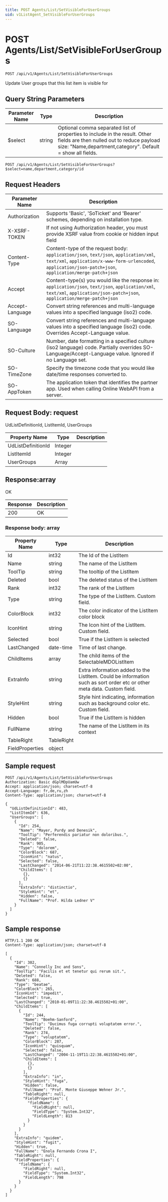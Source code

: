 ```yaml
---
title: POST Agents/List/SetVisibleForUserGroups
uid: v1ListAgent_SetVisibleForUserGroups
---
```


# POST Agents/List/SetVisibleForUserGroups

```http
POST /api/v1/Agents/List/SetVisibleForUserGroups
```

Update User groups that this list item is visible for







## Query String Parameters

| Parameter Name | Type |  Description |
|----------------|------|--------------|
| $select | string |  Optional comma separated list of properties to include in the result. Other fields are then nulled out to reduce payload size: "Name,department,category". Default = show all fields. |

```http
POST /api/v1/Agents/List/SetVisibleForUserGroups?$select=name,department,category/id
```


## Request Headers

| Parameter Name | Description |
|----------------|-------------|
| Authorization  | Supports 'Basic', 'SoTicket' and 'Bearer' schemes, depending on installation type. |
| X-XSRF-TOKEN   | If not using Authorization header, you must provide XSRF value from cookie or hidden input field |
| Content-Type | Content-type of the request body: `application/json`, `text/json`, `application/xml`, `text/xml`, `application/x-www-form-urlencoded`, `application/json-patch+json`, `application/merge-patch+json` |
| Accept         | Content-type(s) you would like the response in: `application/json`, `text/json`, `application/xml`, `text/xml`, `application/json-patch+json`, `application/merge-patch+json` |
| Accept-Language | Convert string references and multi-language values into a specified language (iso2) code. |
| SO-Language | Convert string references and multi-language values into a specified language (iso2) code. Overrides Accept-Language value. |
| SO-Culture | Number, date formatting in a specified culture (iso2 language) code. Partially overrides SO-Language/Accept-Language value. Ignored if no Language set. |
| SO-TimeZone | Specify the timezone code that you would like date/time responses converted to. |
| SO-AppToken | The application token that identifies the partner app. Used when calling Online WebAPI from a server. |

## Request Body: request 

UdListDefinitionId, ListItemId, UserGroups 

| Property Name | Type |  Description |
|----------------|------|--------------|
| UdListDefinitionId | Integer |  |
| ListItemId | Integer |  |
| UserGroups | Array |  |

## Response:array

OK

| Response | Description |
|----------------|-------------|
| 200 | OK |

### Response body: array

| Property Name | Type |  Description |
|----------------|------|--------------|
| Id | int32 | The Id of the ListItem |
| Name | string | The name of the ListItem |
| ToolTip | string | The tooltip of the ListItem |
| Deleted | bool | The deleted status of the ListItem |
| Rank | int32 | The rank of the ListItem |
| Type | string | The type of the ListItem. Custom field. |
| ColorBlock | int32 | The color indicator of the ListItem color block |
| IconHint | string | The Icon hint of the ListItem. Custom field. |
| Selected | bool | True if the ListItem is selected |
| LastChanged | date-time | Time of last change. |
| ChildItems | array | The child items of the SelectableMDOListItem |
| ExtraInfo | string | Extra information added to the ListItem. Could be information such as sort order etc or other meta data. Custom field. |
| StyleHint | string | Style hint indicating, information such as background color etc. Custom field. |
| Hidden | bool | True if the ListItem is hidden |
| FullName | string | The name of the ListItem in its context |
| TableRight | TableRight |  |
| FieldProperties | object |  |

## Sample request

```http!
POST /api/v1/Agents/List/SetVisibleForUserGroups
Authorization: Basic dGplMDpUamUw
Accept: application/json; charset=utf-8
Accept-Language: fr,de,ru,zh
Content-Type: application/json; charset=utf-8

{
  "UdListDefinitionId": 483,
  "ListItemId": 636,
  "UserGroups": [
    {
      "Id": 254,
      "Name": "Mayer, Purdy and Denesik",
      "ToolTip": "Perferendis pariatur non doloribus.",
      "Deleted": false,
      "Rank": 905,
      "Type": "dolorem",
      "ColorBlock": 687,
      "IconHint": "natus",
      "Selected": false,
      "LastChanged": "2014-06-21T11:22:38.4615502+02:00",
      "ChildItems": [
        {},
        {}
      ],
      "ExtraInfo": "distinctio",
      "StyleHint": "et",
      "Hidden": false,
      "FullName": "Prof. Hilda Ledner V"
    }
  ]
}
```

## Sample response

```http_
HTTP/1.1 200 OK
Content-Type: application/json; charset=utf-8

[
  {
    "Id": 302,
    "Name": "Connelly Inc and Sons",
    "ToolTip": "Facilis et et tenetur qui rerum sit.",
    "Deleted": false,
    "Rank": 688,
    "Type": "beatae",
    "ColorBlock": 265,
    "IconHint": "impedit",
    "Selected": true,
    "LastChanged": "2010-01-09T11:22:38.4615502+01:00",
    "ChildItems": [
      {
        "Id": 244,
        "Name": "Boehm-Sanford",
        "ToolTip": "Ducimus fuga corrupti voluptatem error.",
        "Deleted": false,
        "Rank": 274,
        "Type": "voluptatem",
        "ColorBlock": 287,
        "IconHint": "quisquam",
        "Selected": false,
        "LastChanged": "2004-11-19T11:22:38.4615502+01:00",
        "ChildItems": [
          {},
          {}
        ],
        "ExtraInfo": "in",
        "StyleHint": "fuga",
        "Hidden": false,
        "FullName": "Prof. Monte Giuseppe Wehner Jr.",
        "TableRight": null,
        "FieldProperties": {
          "fieldName": {
            "FieldRight": null,
            "FieldType": "System.Int32",
            "FieldLength": 813
          }
        }
      }
    ],
    "ExtraInfo": "quidem",
    "StyleHint": "fugit",
    "Hidden": true,
    "FullName": "Enola Fernando Crona I",
    "TableRight": null,
    "FieldProperties": {
      "fieldName": {
        "FieldRight": null,
        "FieldType": "System.Int32",
        "FieldLength": 798
      }
    }
  }
]
```